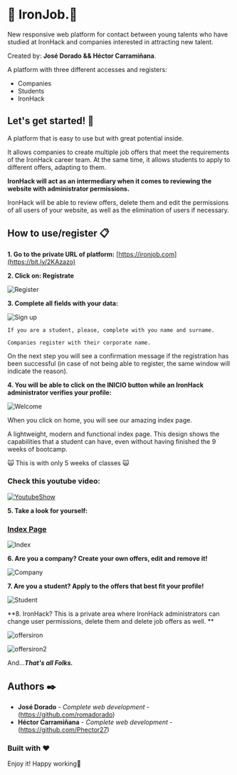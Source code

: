 
# :rocket: IronJob.:rocket:

New responsive web platform for contact between young talents who have studied at IronHack and companies interested in attracting new talent.

Created by: **José Dorado && Héctor Carramiñana**.

A platform with three different accesses and registers:

- Companies
- Students
- IronHack

## Let's get started! :metal:

A platform that is easy to use but with great potential inside.

It allows companies to create multiple job offers that meet the requirements of the IronHack career team. At the same time, it allows students to apply to different offers, adapting to them.

**IronHack will act as an intermediary when it comes to reviewing the website with administrator permissions.**

IronHack will be able to review offers, delete them and edit the permissions of all users of your website, as well as the elimination of users if necessary.

## How to use/register 📋

**1. Go to the private URL of platform:**
[https://ironjob.com](https://bit.ly/2KAzazo) 

**2. Click on: Regístrate**

![Register](https://i.ibb.co/20Jz8LX/registrate.png)

**3. Complete all fields with your data:**

![Sign up](https://i.ibb.co/KF6N8Z7/signup.png)

```
If you are a student, please, complete with you name and surname.

Companies register with their corporate name.
```

On the next step you will see a confirmation message if the registration has been successful (in case of not being able to register, the same window will indicate the reason).

**4. You will be able to click on the INICIO button while an IronHack administrator verifies your profile:**

![Welcome](https://i.ibb.co/2vqzGGm/INICIO.png)

When you click on home, you will see our amazing index page.

A lightweight, modern and functional index page. This design shows the capabilities that a student can have, even without having finished the 9 weeks of bootcamp.

:scream_cat: This is with only 5 weeks of classes :scream_cat:

### Check this youtube video:
[![YoutubeShow](http://img.youtube.com/vi/1ADY6rMmR50/0.jpg)](http://www.youtube.com/watch?v=1ADY6rMmR50 "ShowIndex")

**5. Take a look for yourself:**

### [Index Page](https://bit.ly/39jkY8g)

![Index](https://i.ibb.co/MBg5Ppt/index.png)

**6. Are you a company? Create your own offers, edit and remove it!**

![Company](https://i.ibb.co/6YDxknY/COMPANY.png)

**7. Are you a student? Apply to the offers that best fit your profile!**

![Student](https://i.ibb.co/qrbvrQ5/apply.png)

**8. IronHack? This is a private area where IronHack administrators can change user permissions, delete them and delete job offers as well. **

![offersiron](https://i.ibb.co/XbDPMLm/offersiron.png)

![offersiron2](https://i.ibb.co/vQZV2bD/editpermissions.png)


And...**_That's all Folks._**

## Authors ✒️

* **José Dorado** - *Complete web development* - (https://github.com/romadorado)
* **Héctor Carramiñana** - *Complete web development* - (https://github.com/Phector27)

### Built with :heart:

Enjoy it! Happy working💙
